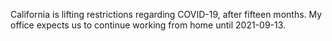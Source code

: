 California is lifting restrictions regarding COVID-19, after fifteen months.  My
office expects us to continue working from home until 2021-09-13.

